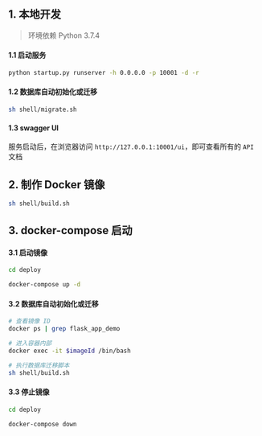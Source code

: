 ## 1. 本地开发

> 环境依赖
> Python 3.7.4

#### 1.1 启动服务

```bash
python startup.py runserver -h 0.0.0.0 -p 10001 -d -r
```

#### 1.2 数据库自动初始化或迁移

```bash
sh shell/migrate.sh
```

#### 1.3 swagger UI

服务启动后，在浏览器访问 `http://127.0.0.1:10001/ui`，即可查看所有的 `API` 文档

## 2. 制作 Docker 镜像

```bash
sh shell/build.sh
```

## 3. docker-compose 启动

####  3.1 启动镜像
```bash
cd deploy

docker-compose up -d
```

#### 3.2 数据库自动初始化或迁移

```bash
# 查看镜像 ID
docker ps | grep flask_app_demo

# 进入容器内部
docker exec -it $imageId /bin/bash

# 执行数据库迁移脚本
sh shell/build.sh
```

####  3.3 停止镜像

```bash
cd deploy

docker-compose down
```